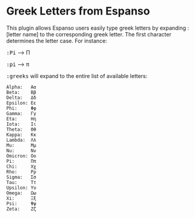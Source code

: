 # Greek Letters from Espanso

This plugin allows Espanso users easily type greek letters by expanding :[letter name] to the corresponding greek letter. The first character determines the letter case. For instance:

<kbd>:Pi</kbd> --> Π

<kbd>:pi</kbd> --> π

<kbd>:greeks</kbd> will expand to the entire list of available letters:
```
Alpha:   Αα
Beta:    Ββ
Delta:   Δδ
Epsilon: Εε
Phi:     Φφ
Gamma:   Γγ
Eta:     Ηη
Iota:    Ιι
Theta:   Θθ
Kappa:   Κκ
Lambda:  Λλ
Mu:      Μμ
Nu:      Νν
Omicron: Οο
Pi:      Ππ
Chi:     Χχ
Rho:     Ρρ
Sigma:   Σσ
Tau:     Ττ
Upsilon: Υυ
Omega:   Ωω
Xi:      Ξξ
Psi:     Ψψ
Zeta:    Ζζ
```